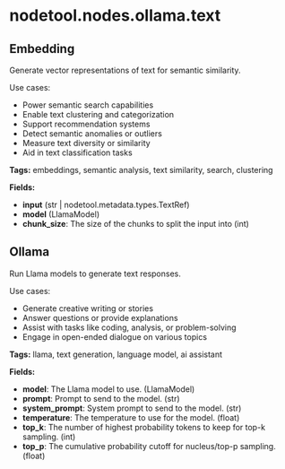 # nodetool.nodes.ollama.text

## Embedding

Generate vector representations of text for semantic similarity.

Use cases:
- Power semantic search capabilities
- Enable text clustering and categorization
- Support recommendation systems
- Detect semantic anomalies or outliers
- Measure text diversity or similarity
- Aid in text classification tasks

**Tags:** embeddings, semantic analysis, text similarity, search, clustering

**Fields:**
- **input** (str | nodetool.metadata.types.TextRef)
- **model** (LlamaModel)
- **chunk_size**: The size of the chunks to split the input into (int)


## Ollama

Run Llama models to generate text responses.

Use cases:
- Generate creative writing or stories
- Answer questions or provide explanations
- Assist with tasks like coding, analysis, or problem-solving
- Engage in open-ended dialogue on various topics

**Tags:** llama, text generation, language model, ai assistant

**Fields:**
- **model**: The Llama model to use. (LlamaModel)
- **prompt**: Prompt to send to the model. (str)
- **system_prompt**: System prompt to send to the model. (str)
- **temperature**: The temperature to use for the model. (float)
- **top_k**: The number of highest probability tokens to keep for top-k sampling. (int)
- **top_p**: The cumulative probability cutoff for nucleus/top-p sampling. (float)


